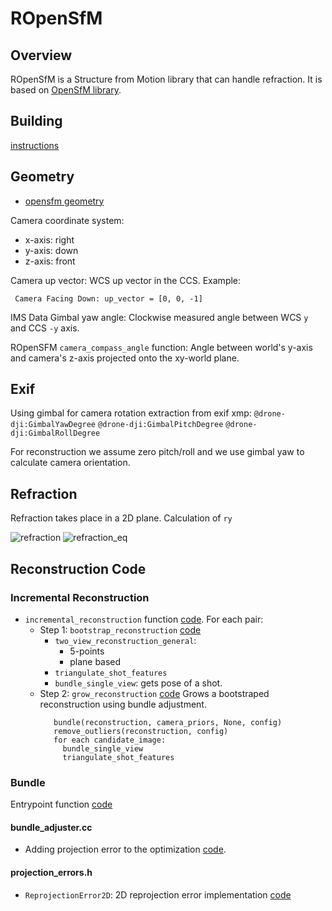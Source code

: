 ROpenSfM 
=======


## Overview
ROpenSfM is a Structure from Motion library that can handle refraction. It is based on [OpenSfM library](https://github.com/mapillary/OpenSfM). 


## Building

[instructions](https://opensfm.org/docs/building.html)


## Geometry

- [opensfm geometry](https://www.opensfm.org/docs/geometry.html)

Camera coordinate system: 
- x-axis: right
- y-axis: down
- z-axis: front

Camera up vector: WCS up vector in the CCS. Example:

``` Camera Facing Down: up_vector = [0, 0, -1]```


IMS Data Gimbal yaw angle:
Clockwise measured angle between WCS `y` and CCS `-y` axis. 

ROpenSFM `camera_compass_angle` function:
Angle between world's y-axis and camera's z-axis projected onto the xy-world plane.

## Exif

Using gimbal for camera rotation extraction from exif xmp:
 `@drone-dji:GimbalYawDegree`
 `@drone-dji:GimbalPitchDegree`
 `@drone-dji:GimbalRollDegree`
 
 For reconstruction we assume zero pitch/roll and we use gimbal yaw to calculate camera orientation.


## Refraction

Refraction takes place in a 2D plane. Calculation of `ry` 

![refraction](doc/refraction_2d.png "refraction")
![refraction_eq](doc/refraction_2d_eq.png "refraction_eq")

## Reconstruction Code

### Incremental Reconstruction
- ```incremental_reconstruction``` function [code](opensfm/reconstruction.py#L1092).
  For each pair:
  - Step 1: ```bootstrap_reconstruction``` [code](opensfm/reconstruction.py#L423)
    - ```two_view_reconstruction_general```:
      - 5-points 
      - plane based  
    - ```triangulate_shot_features```
    - ```bundle_single_view```: gets pose of a shot.
  - Step 2: ```grow_reconstruction``` [code](opensfm/reconstruction.py#L988) Grows a bootstraped reconstruction using bundle adjustment.
    ```align_reconstruction(reconstruction, gcp, config)
       bundle(reconstruction, camera_priors, None, config)
       remove_outliers(reconstruction, config)
       for each candidate_image:
         bundle_single_view
         triangulate_shot_features
     ```
### Bundle
 Entrypoint function [code](opensfm/src/map/src/ba_helpers.cc#L314)
 
 #### bundle_adjuster.cc
 
 - Adding projection error to the optimization [code](opensfm/src/bundle/src/bundle_adjuster.cc#L434).
 
 #### projection_errors.h
 -  ```ReprojectionError2D```: 2D reprojection error implementation [code](opensfm/src/bundle/src/projection_errors.h#L110)
 
 
     
    



